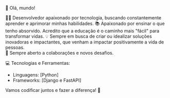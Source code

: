 👋 Olá, mundo!

👨‍💻 Desenvolvedor apaixonado por tecnologia, buscando constantemente aprender e aprimorar minhas habilidades. 
📚 Apaixonado por ensinar o que tenho absorvido. Acredito que a educação é o caminho mais "fácil" para transformar vidas.
💡 Sempre em busca de criar ou idealizar soluções inovadoras e impactantes, que venham a impactar positivamente a vida de pessoas.  
🚀 Sempre aberto a colaborações e novos desafios.

💻 Tecnologias e Ferramentas:
- Linguagens: [Python]
- Frameworks: [Django e FastAPI]

Vamos codificar juntos e fazer a diferença! 🚀
